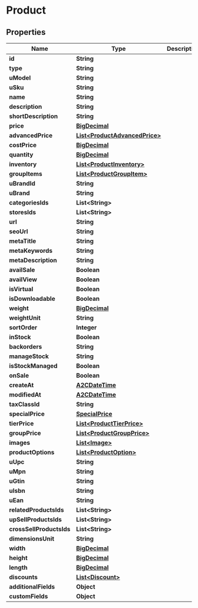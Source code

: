 

# Product

## Properties

Name | Type | Description | Notes
------------ | ------------- | ------------- | -------------
**id** | **String** |  |  [optional]
**type** | **String** |  |  [optional]
**uModel** | **String** |  |  [optional]
**uSku** | **String** |  |  [optional]
**name** | **String** |  |  [optional]
**description** | **String** |  |  [optional]
**shortDescription** | **String** |  |  [optional]
**price** | [**BigDecimal**](BigDecimal.md) |  |  [optional]
**advancedPrice** | [**List&lt;ProductAdvancedPrice&gt;**](ProductAdvancedPrice.md) |  |  [optional]
**costPrice** | [**BigDecimal**](BigDecimal.md) |  |  [optional]
**quantity** | [**BigDecimal**](BigDecimal.md) |  |  [optional]
**inventory** | [**List&lt;ProductInventory&gt;**](ProductInventory.md) |  |  [optional]
**groupItems** | [**List&lt;ProductGroupItem&gt;**](ProductGroupItem.md) |  |  [optional]
**uBrandId** | **String** |  |  [optional]
**uBrand** | **String** |  |  [optional]
**categoriesIds** | **List&lt;String&gt;** |  |  [optional]
**storesIds** | **List&lt;String&gt;** |  |  [optional]
**url** | **String** |  |  [optional]
**seoUrl** | **String** |  |  [optional]
**metaTitle** | **String** |  |  [optional]
**metaKeywords** | **String** |  |  [optional]
**metaDescription** | **String** |  |  [optional]
**availSale** | **Boolean** |  |  [optional]
**availView** | **Boolean** |  |  [optional]
**isVirtual** | **Boolean** |  |  [optional]
**isDownloadable** | **Boolean** |  |  [optional]
**weight** | [**BigDecimal**](BigDecimal.md) |  |  [optional]
**weightUnit** | **String** |  |  [optional]
**sortOrder** | **Integer** |  |  [optional]
**inStock** | **Boolean** |  |  [optional]
**backorders** | **String** |  |  [optional]
**manageStock** | **String** |  |  [optional]
**isStockManaged** | **Boolean** |  |  [optional]
**onSale** | **Boolean** |  |  [optional]
**createAt** | [**A2CDateTime**](A2CDateTime.md) |  |  [optional]
**modifiedAt** | [**A2CDateTime**](A2CDateTime.md) |  |  [optional]
**taxClassId** | **String** |  |  [optional]
**specialPrice** | [**SpecialPrice**](SpecialPrice.md) |  |  [optional]
**tierPrice** | [**List&lt;ProductTierPrice&gt;**](ProductTierPrice.md) |  |  [optional]
**groupPrice** | [**List&lt;ProductGroupPrice&gt;**](ProductGroupPrice.md) |  |  [optional]
**images** | [**List&lt;Image&gt;**](Image.md) |  |  [optional]
**productOptions** | [**List&lt;ProductOption&gt;**](ProductOption.md) |  |  [optional]
**uUpc** | **String** |  |  [optional]
**uMpn** | **String** |  |  [optional]
**uGtin** | **String** |  |  [optional]
**uIsbn** | **String** |  |  [optional]
**uEan** | **String** |  |  [optional]
**relatedProductsIds** | **List&lt;String&gt;** |  |  [optional]
**upSellProductsIds** | **List&lt;String&gt;** |  |  [optional]
**crossSellProductsIds** | **List&lt;String&gt;** |  |  [optional]
**dimensionsUnit** | **String** |  |  [optional]
**width** | [**BigDecimal**](BigDecimal.md) |  |  [optional]
**height** | [**BigDecimal**](BigDecimal.md) |  |  [optional]
**length** | [**BigDecimal**](BigDecimal.md) |  |  [optional]
**discounts** | [**List&lt;Discount&gt;**](Discount.md) |  |  [optional]
**additionalFields** | **Object** |  |  [optional]
**customFields** | **Object** |  |  [optional]




